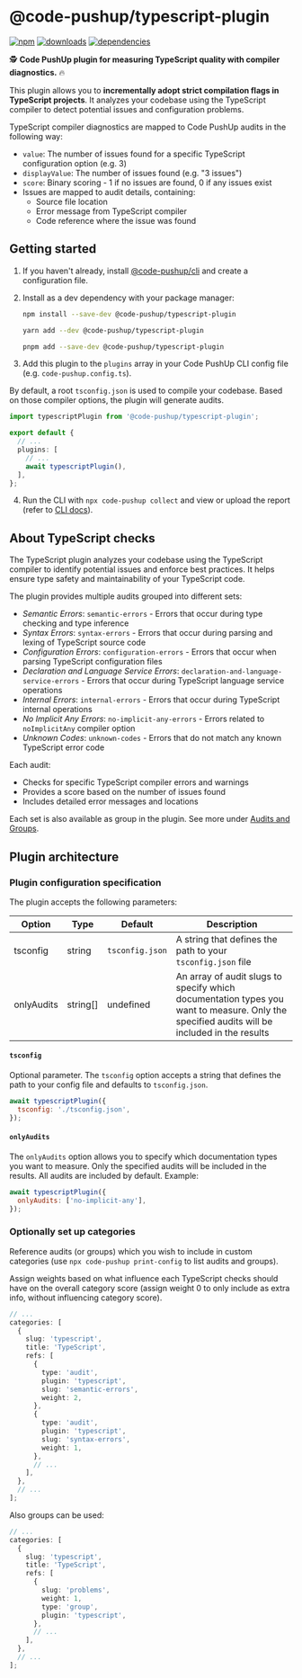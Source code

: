 # @code-pushup/typescript-plugin

[![npm](https://img.shields.io/npm/v/%40code-pushup%2Ftypescript-plugin.svg)](https://www.npmjs.com/package/@code-pushup/typescript-plugin)
[![downloads](https://img.shields.io/npm/dm/%40code-pushup%2Ftypescript-plugin)](https://npmtrends.com/@code-pushup/typescript-plugin)
[![dependencies](https://img.shields.io/librariesio/release/npm/%40code-pushup/typescript-plugin)](https://www.npmjs.com/package/@code-pushup/typescript-plugin?activeTab=dependencies)

🕵️ **Code PushUp plugin for measuring TypeScript quality with compiler diagnostics.** 🔥

This plugin allows you to **incrementally adopt strict compilation flags in TypeScript projects**.
It analyzes your codebase using the TypeScript compiler to detect potential issues and configuration problems.

TypeScript compiler diagnostics are mapped to Code PushUp audits in the following way:

- `value`: The number of issues found for a specific TypeScript configuration option (e.g. 3)
- `displayValue`: The number of issues found (e.g. "3 issues")
- `score`: Binary scoring - 1 if no issues are found, 0 if any issues exist
- Issues are mapped to audit details, containing:
  - Source file location
  - Error message from TypeScript compiler
  - Code reference where the issue was found

## Getting started

1. If you haven't already, install [@code-pushup/cli](../cli/README.md) and create a configuration file.

2. Install as a dev dependency with your package manager:

   ```sh
   npm install --save-dev @code-pushup/typescript-plugin
   ```

   ```sh
   yarn add --dev @code-pushup/typescript-plugin
   ```

   ```sh
   pnpm add --save-dev @code-pushup/typescript-plugin
   ```

3. Add this plugin to the `plugins` array in your Code PushUp CLI config file (e.g. `code-pushup.config.ts`).

By default, a root `tsconfig.json` is used to compile your codebase. Based on those compiler options, the plugin will generate audits.

```ts
import typescriptPlugin from '@code-pushup/typescript-plugin';

export default {
  // ...
  plugins: [
    // ...
    await typescriptPlugin(),
  ],
};
```

4. Run the CLI with `npx code-pushup collect` and view or upload the report (refer to [CLI docs](../cli/README.md)).

## About TypeScript checks

The TypeScript plugin analyzes your codebase using the TypeScript compiler to identify potential issues and enforce best practices.
It helps ensure type safety and maintainability of your TypeScript code.

The plugin provides multiple audits grouped into different sets:

- _Semantic Errors_: `semantic-errors` - Errors that occur during type checking and type inference
- _Syntax Errors_: `syntax-errors` - Errors that occur during parsing and lexing of TypeScript source code
- _Configuration Errors_: `configuration-errors` - Errors that occur when parsing TypeScript configuration files
- _Declaration and Language Service Errors_: `declaration-and-language-service-errors` - Errors that occur during TypeScript language service operations
- _Internal Errors_: `internal-errors` - Errors that occur during TypeScript internal operations
- _No Implicit Any Errors_: `no-implicit-any-errors` - Errors related to `noImplicitAny` compiler option
- _Unknown Codes_: `unknown-codes` - Errors that do not match any known TypeScript error code

Each audit:

- Checks for specific TypeScript compiler errors and warnings
- Provides a score based on the number of issues found
- Includes detailed error messages and locations

Each set is also available as group in the plugin. See more under [Audits and Groups](./docs/audits-and-groups.md).

## Plugin architecture

### Plugin configuration specification

The plugin accepts the following parameters:

| Option     | Type     | Default         | Description                                                                                                                                 |
| ---------- | -------- | --------------- | ------------------------------------------------------------------------------------------------------------------------------------------- |
| tsconfig   | string   | `tsconfig.json` | A string that defines the path to your `tsconfig.json` file                                                                                 |
| onlyAudits | string[] | undefined       | An array of audit slugs to specify which documentation types you want to measure. Only the specified audits will be included in the results |

#### `tsconfig`

Optional parameter. The `tsconfig` option accepts a string that defines the path to your config file and defaults to `tsconfig.json`.

```js
await typescriptPlugin({
  tsconfig: './tsconfig.json',
});
```

#### `onlyAudits`

The `onlyAudits` option allows you to specify which documentation types you want to measure. Only the specified audits will be included in the results. All audits are included by default. Example:

```js
await typescriptPlugin({
  onlyAudits: ['no-implicit-any'],
});
```

### Optionally set up categories

Reference audits (or groups) which you wish to include in custom categories (use `npx code-pushup print-config` to list audits and groups).

Assign weights based on what influence each TypeScript checks should have on the overall category score (assign weight 0 to only include as extra info, without influencing category score).

```ts
// ...
categories: [
  {
    slug: 'typescript',
    title: 'TypeScript',
    refs: [
      {
        type: 'audit',
        plugin: 'typescript',
        slug: 'semantic-errors',
        weight: 2,
      },
      {
        type: 'audit',
        plugin: 'typescript',
        slug: 'syntax-errors',
        weight: 1,
      },
      // ...
    ],
  },
  // ...
];
```

Also groups can be used:

```ts
// ...
categories: [
  {
    slug: 'typescript',
    title: 'TypeScript',
    refs: [
      {
        slug: 'problems',
        weight: 1,
        type: 'group',
        plugin: 'typescript',
      },
      // ...
    ],
  },
  // ...
];
```
